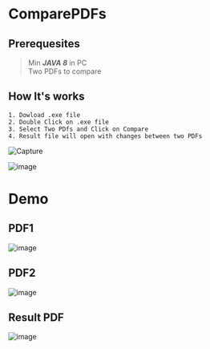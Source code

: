 # ComparePDFs

##  Prerequesites 

  > Min ***JAVA 8*** in PC <br>
  > Two PDFs to compare

## How It's works

    1. Dowload .exe file
    2. Double Click on .exe file
    3. Select Two PDfs and Click on Compare
    4. Result file will open with changes between two PDFs
    
![Capture](https://user-images.githubusercontent.com/70100253/194429893-b4d86aeb-365a-432c-bcdc-581b70ba2d7c.PNG)

![image](https://user-images.githubusercontent.com/70100253/194430004-b8ef4bad-ee44-4430-b0ee-8541b4f154f4.png)

# Demo 

## PDF1

![image](https://user-images.githubusercontent.com/70100253/194430288-f91ab437-c21a-47a0-bb9a-8c639caefcbe.png)


## PDF2

![image](https://user-images.githubusercontent.com/70100253/194430359-ee45eda5-8ba6-44b3-bc45-410dbda3951d.png)


## Result PDF 

![image](https://user-images.githubusercontent.com/70100253/194430148-36afb13f-4ed8-40a8-b940-70830a67fdf8.png)
